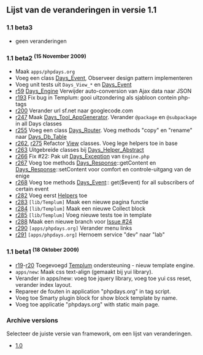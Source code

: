 <a href='Hidden comment: revision: 1'></a>

## Lijst van de veranderingen in versie 1.1 ##

### 1.1 beta3 ###

  * geen veranderingen

### 1.1 beta2 <sup>(15 November 2009)</sup> ###

  * Maak `apps/phpdays.org`
  * Voeg een class [Days\_Event](NlLibDaysEvent.md), Observeer design pattern implementeren
  * Voeg unit tests uit `Days_View_*` en [Days\_Event](NlLibDaysEvent.md)
  * [r59](https://code.google.com/p/phpdays/source/detail?r=59) [Days\_Engine](NlLibDaysEngine.md) Verwijder auto-conversion van Ajax data naar JSON
  * [r193](https://code.google.com/p/phpdays/source/detail?r=193) Fix bug in Templum: gooi uitzondering als sjabloon contein php-tags
  * [r200](https://code.google.com/p/phpdays/source/detail?r=200) Verander url sf.net naar googlecode.com
  * [r247](https://code.google.com/p/phpdays/source/detail?r=247) Maak [Days\_Tool\_AppGenerator](NlLibDaysToolAppGenerator.md). Verander `@package` en `@subpackage` in all Days classes
  * [r255](https://code.google.com/p/phpdays/source/detail?r=255) Voeg een class [Days\_Router](NlLibDaysRouter.md). Voeg methods "copy" en "rename" naar [Days\_Db\_Table](NlLibDaysDbTable.md)
  * [r262](https://code.google.com/p/phpdays/source/detail?r=262), [r275](https://code.google.com/p/phpdays/source/detail?r=275) Refactor [View](NlLibDaysView.md) classes. Voeg lege helpers toe in base
  * [r263](https://code.google.com/p/phpdays/source/detail?r=263) Uitgebreide classes bij [Days\_Helper\_Abstract](NlLibDaysHelperAbstract.md)
  * [r266](https://code.google.com/p/phpdays/source/detail?r=266) Fix #22: Pak uit [Days\_Exception](NlLibDaysException.md) van `Engine.php`
  * [r267](https://code.google.com/p/phpdays/source/detail?r=267) Voeg toe methods [Days\_Response](NlLibDaysResponse.md)::getContent en [Days\_Response](NlLibDaysResponse.md)::setContent voor comfort en controle-uitgang van de enige
  * [r268](https://code.google.com/p/phpdays/source/detail?r=268) Voeg toe methods [Days\_Event](NlLibDaysEvent.md):: get($event) for all subscribers of certain event
  * [r282](https://code.google.com/p/phpdays/source/detail?r=282) Voeg eerst [Helpers](NlLibDaysHelper.md) toe
  * [r283](https://code.google.com/p/phpdays/source/detail?r=283) `[lib/Templum]` Maak een nieuwe pagina functie
  * [r284](https://code.google.com/p/phpdays/source/detail?r=284) `[lib/Templum]` Maak een nieuwe Collect block
  * [r285](https://code.google.com/p/phpdays/source/detail?r=285) `[lib/Templum]` Voeg nieuwe tests toe in template
  * [r288](https://code.google.com/p/phpdays/source/detail?r=288) Maak een nieuwe branch voor [Issue #24](https://code.google.com/p/phpdays/issues/detail?id=#24)
  * [r290](https://code.google.com/p/phpdays/source/detail?r=290) `[apps/phpdays.org]` Verander menu links
  * [r291](https://code.google.com/p/phpdays/source/detail?r=291) `[apps/phpdays.org]` Hernoem service "dev" naar "lab"

### 1.1 beta1 <sup>(18 Oktober 2009)</sup> ###

  * [r19](https://code.google.com/p/phpdays/source/detail?r=19)-[r20](https://code.google.com/p/phpdays/source/detail?r=20) Toegevoegd [Templum](http://templum.googlecode.com) ondersteuning - nieuw template engine.
  * `apps/new`: Maak css text-align (gemaakt bij yui library).
  * Verander in apps/new: voeg toe jquery library, voeg toe yui css reset, verander index layout.
  * Repareer de fouten in application "phpdays.org" in tag script.
  * Voeg toe Smarty plugin block for show block template by name.
  * Voeg toe applicatie "phpdays.org" with static main page.

### Archive versions ###

Selecteer de juiste versie van framework, om een lijst van veranderingen.

  * [1.0](EnChangelog1_0.md)